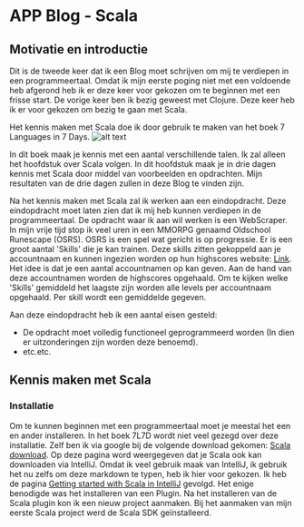 # APP Blog - Scala

## Motivatie en introductie

Dit is de tweede keer dat ik een Blog moet schrijven om mij te verdiepen in een programmeertaal. 
Omdat ik mijn eerste poging niet met een voldoende heb afgerond heb ik er deze keer voor gekozen
om te beginnen met een frisse start. De vorige keer ben ik bezig geweest met Clojure. Deze keer heb ik
er voor gekozen om bezig te gaan met Scala. 

Het kennis maken met Scala doe ik door gebruik te maken van het boek 7 Languages in 7 Days.
![alt text](https://images-na.ssl-images-amazon.com/images/I/51LZT%2BtSrTL._SX415_BO1,204,203,200_.jpg "7 languages in 7 days")

In dit boek maak je kennis met een aantal verschillende talen. Ik zal alleen het hoofdstuk over
Scala volgen. In dit hoofdstuk maak je in drie dagen kennis met Scala door middel van voorbeelden
en opdrachten. Mijn resultaten van de drie dagen zullen in deze Blog te vinden zijn.

Na het kennis maken met Scala zal ik werken aan een eindopdracht.
Deze eindopdracht moet laten zien dat ik mij heb kunnen verdiepen in de programmeertaal. 
De opdracht waar ik aan wil werken is een WebScraper.
In mijn vrije tijd stop ik veel uren in een MMORPG genaamd Oldschool Runescape (OSRS).
OSRS is een spel wat gericht is op progressie. Er is een groot aantal 'Skills' die je kan
trainen. Deze skills zitten gekoppeld aan je accountnaam en kunnen ingezien worden op
hun highscores website: [Link](https://secure.runescape.com/m=hiscore_oldschool/overall.ws).
Het idee is dat je een aantal accountnamen op kan geven. Aan de hand van deze accountnamen
worden de highscores opgehaald. Om te kijken welke 'Skills' gemiddeld het laagste zijn
worden alle levels per accountnaam opgehaald. Per skill wordt een gemiddelde gegeven.

Aan deze eindopdracht heb ik een aantal eisen gesteld:
* De opdracht moet volledig functioneel geprogrammeerd worden (In dien er 
uitzonderingen zijn worden deze benoemd).
* etc.etc.


## Kennis maken met Scala

### Installatie

Om te kunnen beginnen met een programmeertaal moet je meestal het een en ander installeren.
In het boek 7L7D wordt niet veel gezegd over deze installatie. Zelf ben ik via google bij de
volgende download gekomen: [Scala download](https://www.scala-lang.org/download/).
Op deze pagina word weergegeven dat je Scala ook kan downloaden via IntelliJ. Omdat ik
veel gebruik maak van IntelliJ, ik gebruik het nu zelfs om deze markdown te typen, heb
ik hier voor gekozen. Ik heb de pagina [Getting started with Scala in IntelliJ](https://docs.scala-lang.org/getting-started/intellij-track/getting-started-with-scala-in-intellij.html)
gevolgd. Het enige benodigde was het installeren van een Plugin. Na het installeren van
de Scala plugin kon ik een nieuw project aanmaken. Bij het aanmaken van mijn eerste Scala project
werd de Scala SDK geïnstalleerd.
